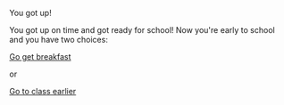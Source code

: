 You got up!

You got up on time and got ready for school!
Now you're early to school and you have two choices:

[Go get breakfast](../bad-day/detention.md)

or

[Go to class earlier](extra-cred.md)